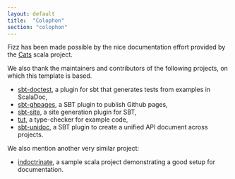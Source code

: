 ```yaml
---
layout: default
title:  "Colophon"
section: "colophon"
---
```


Fizz has been made possible by the nice documentation effort provided by
the [Cats](https://github.com/typelevel/cats) scala project.

We also thank the maintainers and contributors of the following projects, on which this template is based.

* [sbt-doctest](https://github.com/tkawachi/sbt-doctest), a plugin for sbt that generates tests from examples in ScalaDoc,
* [sbt-ghpages](https://github.com/sbt/sbt-ghpages), a SBT plugin to publish Github pages,
* [sbt-site](https://github.com/sbt/sbt-site), a site generation plugin for SBT,
* [tut](https://github.com/tpolecat/tut), a type-checker for example code,
* [sbt-unidoc](https://github.com/sbt/sbt-unidoc), a SBT plugin to create a unified API document across projects.
 
We also mention another very similar project:

* [indoctrinate](https://github.com/stew/indoctrinate), a sample scala project demonstrating a good setup for documentation.

